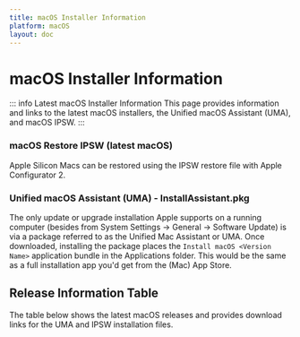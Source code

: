 ```yaml
---
title: macOS Installer Information
platform: macOS
layout: doc
---
```


# macOS Installer Information <Badge type="info" text="Latest Updates" />

::: info Latest macOS Installer Information
This page provides information and links to the latest macOS installers, the Unified macOS Assistant (UMA), and macOS IPSW.
:::

### macOS Restore IPSW (latest macOS)

Apple Silicon Macs can be restored using the IPSW restore file with Apple Configurator 2.

### Unified macOS Assistant (UMA) - InstallAssistant.pkg 

The only update or upgrade installation Apple supports on a running computer (besides from System Settings -> General -> Software Update) is via a package referred to as the Unified Mac Assistant or UMA. Once downloaded, installing the package places the `Install macOS <Version Name>` application bundle in the Applications folder. This would be the same as a full installation app you'd get from the (Mac) App Store. 


<script setup>
import ReleaseInfoTable from './components/ReleaseInstallerTable.vue';
</script>

## Release Information Table

The table below shows the latest macOS releases and provides download links for the UMA and IPSW installation files.

<ReleaseInfoTable />
